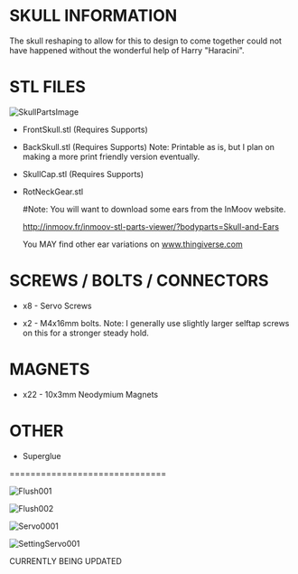 SKULL INFORMATION
=
The skull reshaping to allow for this to design to come together could not have happened without the wonderful help of Harry "Haracini". 

STL FILES
= 
![SkullPartsImage](https://user-images.githubusercontent.com/81597534/185001643-9cd4e122-26e0-4864-968c-ccb29990dd65.png)

- FrontSkull.stl (Requires Supports)

- BackSkull.stl (Requires Supports)  Note: Printable as is, but I plan on making a more print friendly version eventually. 

- SkullCap.stl (Requires Supports)

- RotNeckGear.stl

  #Note: You will want to download some ears from the InMoov website. 
  
  http://inmoov.fr/inmoov-stl-parts-viewer/?bodyparts=Skull-and-Ears

  You MAY find other ear variations on www.thingiverse.com

SCREWS / BOLTS / CONNECTORS
=
- x8 - Servo Screws

- x2 - M4x16mm bolts. Note: I generally use slightly larger selftap screws on this for a stronger steady hold.

MAGNETS
= 
- x22 - 10x3mm Neodymium Magnets 

OTHER
=
- Superglue

==============================

![Flush001](https://user-images.githubusercontent.com/81597534/185014289-6735f7e8-17d2-4b17-9555-5fc853f27625.png)

![Flush002](https://user-images.githubusercontent.com/81597534/185014301-62cc1450-9454-4277-8b1b-1eb52190d3fd.png)

![Servo0001](https://user-images.githubusercontent.com/81597534/185014331-06d2a9a7-f887-4c9c-9f05-c30a6a4fe02c.png)

![SettingServo001](https://user-images.githubusercontent.com/81597534/185014357-e1c8c9d4-b08d-4191-b064-9b2df9111a69.PNG)





CURRENTLY BEING UPDATED
